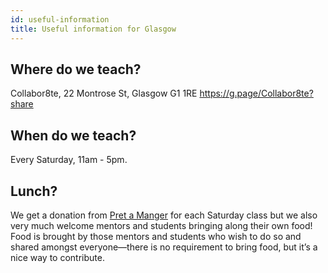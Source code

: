```yaml
---
id: useful-information
title: Useful information for Glasgow
---
```


## Where do we teach?

Collabor8te, 22 Montrose St, Glasgow G1 1RE
https://g.page/Collabor8te?share

## When do we teach?

Every Saturday, 11am - 5pm.

## Lunch?

We get a donation from [Pret a Manger](https://www.pret.co.uk/) for each Saturday class but we also very much welcome mentors and students bringing along their own food! Food is brought by those mentors and students who wish to do so and shared amongst everyone—there is no requirement to bring food, but it’s a nice way to contribute.
